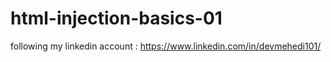# html-injection-basics-01
  following my linkedin account :  https://www.linkedin.com/in/devmehedi101/
